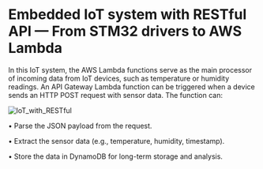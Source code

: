 # Embedded IoT system with RESTful API — From STM32 drivers to AWS Lambda 
In this IoT system, the AWS Lambda functions serve as the main processor of incoming data from IoT devices, such as temperature or humidity readings. An API Gateway Lambda function can be triggered when a device sends an HTTP POST request with sensor data. The function can:

![IoT_with_RESTful](https://github.com/user-attachments/assets/5965e42b-532f-4b4b-9656-5ec436253da1)

• Parse the JSON payload from the request.

• Extract the sensor data (e.g., temperature, humidity, timestamp).

• Store the data in DynamoDB for long-term storage and analysis.
